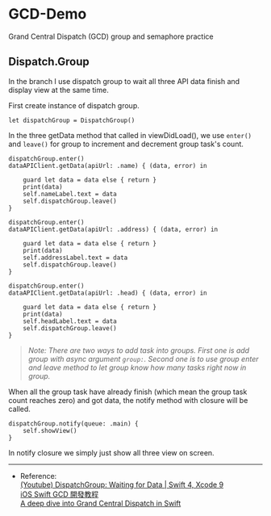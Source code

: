 # GCD-Demo
Grand Central Dispatch (GCD) group and semaphore practice

## Dispatch.Group

In the branch I use dispatch group to wait all three API data finish and display view at the same time.

First create instance of dispatch group.

```
let dispatchGroup = DispatchGroup()
```

In the three getData method that called in viewDidLoad(), we use `enter()` and `leave()` for group to increment and decrement group task's count.

```
dispatchGroup.enter()
dataAPIClient.getData(apiUrl: .name) { (data, error) in
    
    guard let data = data else { return }
    print(data)
    self.nameLabel.text = data
    self.dispatchGroup.leave()
}
    
dispatchGroup.enter()
dataAPIClient.getData(apiUrl: .address) { (data, error) in
    
    guard let data = data else { return }
    print(data)
    self.addressLabel.text = data
    self.dispatchGroup.leave()
}
    
dispatchGroup.enter()
dataAPIClient.getData(apiUrl: .head) { (data, error) in
    
    guard let data = data else { return }
    print(data)
    self.headLabel.text = data
    self.dispatchGroup.leave()
}
```
>   *Note: There are two ways to add task into groups. First one is add group with async argument `group:`. Second one is to use group enter and leave method to let group know how many tasks right now in group.*



When all the group task have already finish (which mean the group task count reaches zero) and got data, the notify method with closure will be called. 

	
	dispatchGroup.notify(queue: .main) {
	    self.showView()
	}

In notify closure we simply just show all three view on screen.

---

* Reference: 	   
[(Youtube) DispatchGroup: Waiting for Data | Swift 4, Xcode 9](https://www.youtube.com/watch?v=lOI0aUkeuLw)     
[iOS Swift GCD 開發教程](https://juejin.im/post/5acaea17f265da239a601a01)    
[A deep dive into Grand Central Dispatch in Swift](https://www.swiftbysundell.com/posts/a-deep-dive-into-grand-central-dispatch-in-swift)

